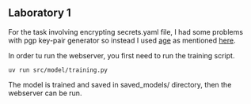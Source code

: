 ## Laboratory 1

For the task involving encrypting secrets.yaml file, I had some problems with pgp key-pair generator 
so instead I used [age](https://github.com/FiloSottile/age) as mentioned [here](https://github.com/getsops/sops?tab=readme-ov-file#23encrypting-using-age).


In order tu run the webserver, you first need to run the training script.
```
uv run src/model/training.py 
```

The model is trained and saved in saved_models/ directory, then the webserver can be run.
